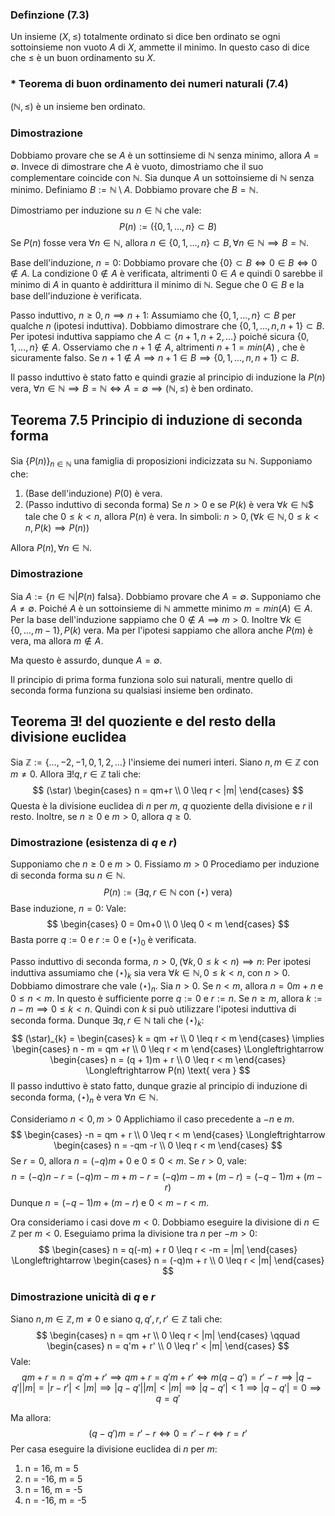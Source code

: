 ### Definzione (7.3)
Un insieme $(X, \leq)$ totalmente ordinato si dice ben ordinato se ogni sottoinsieme non vuoto $A$ di $X$, ammette il minimo. In questo caso di dice che $\leq$ è un buon ordinamento su $X$.

### * Teorema di buon ordinamento dei numeri naturali (7.4)
$(\mathbb{N}, \leq)$ è un insieme ben ordinato.

### Dimostrazione
Dobbiamo provare che se $A$ è un sottinsieme di $\mathbb{N}$ senza minimo, allora $A = \emptyset$.
Invece di dimostrare che $A$ è vuoto, dimostriamo che il suo complementare coincide con $\mathbb{N}$.
Sia dunque $A$ un sottoinsieme di $\mathbb{N}$ senza minimo. Definiamo $B:= \mathbb{N} \setminus A$. Dobbiamo provare che $B = \mathbb{N}$.

Dimostriamo per induzione su $n \in \mathbb{N}$ che vale:
$$
P(n) := \left( \{ 0,1,\dots, n \} \subset B \right)
$$
Se $P(n)$ fosse vera $\forall n\in \mathbb{N}$, allora $n \in \{ 0,1,\dots,n \} \subset B, \forall n \in \mathbb{N} \implies B = \mathbb{N}$.

Base dell'induzione, $n = 0$:
Dobbiamo provare che $\{ 0 \} \subset B \Longleftrightarrow 0 \in B \Longleftrightarrow 0 \not\in A$. La condizione $0 \not\in A$ è verificata, altrimenti $0 \in A$ e quindi $0$ sarebbe il minimo di $A$ in quanto è addirittura il minimo di $\mathbb{N}$. Segue che $0 \in B$ e la base dell'induzione è verificata.

Passo induttivo, $n \geq 0, n \implies  n+1$:
Assumiamo che $\{ 0,1,\dots,n \}\subset B$ per qualche $n$ (ipotesi induttiva).
Dobbiamo dimostrare che $\{ 0,1,\dots, n, n+1 \} \subset B$.
Per ipotesi induttiva sappiamo che $A \subset  \{ n+1, n+2, \dots \}$ poiché sicura $\{ 0,1, \dots, n \} \not\in A$. Osserviamo che $n+1 \not\in A$, altrimenti $n+1=min(A)$ , che è sicuramente falso. Se $n+1 \not\in A \implies n+1 \in B \implies \{ 0,1,\dots,n,n+1 \} \subset B$.

Il passo induttivo è stato fatto e quindi grazie al principio di induzione la $P(n)$ vera, $\forall n \in \mathbb{N} \implies B = \mathbb{N} \Longleftrightarrow A = \emptyset \implies (\mathbb{N}, \leq)$ è ben ordinato.

## Teorema 7.5 Principio di induzione di seconda forma
Sia $\{ P(n) \}_{n \in \mathbb{N}}$ una famiglia di proposizioni indicizzata su $\mathbb{N}$.
Supponiamo che:
1. (Base dell'induzione) $P(0)$ è vera.
2. (Passo induttivo di seconda forma) Se $n > 0$ e se $P(k)$ è vera $\forall k \in \mathbb{N}$$ tale che $0\leq k <n$, allora $P(n)$ è vera. In simboli:
   $n > 0, \left( \forall k \in \mathbb{N}, 0\leq k<n, P(k) \implies P(n) \right)$

Allora $P(n), \forall n \in \mathbb{N}$.

### Dimostrazione
Sia $A:=\{ n \in \mathbb{N} | P(n) \text{ falsa} \}$.
Dobbiamo provare che $A = \emptyset$.
Supponiamo che $A \neq \emptyset$.
Poiché $A$ è un sottoinsieme di $\mathbb{N}$ ammette minimo $m = min(A) \in A$.
Per la base dell'induzione sappiamo che $0 \not\in A \implies m > 0$.
Inoltre $\forall k \in \{ 0, \dots, m-1 \}, P(k)\text{ vera}$. Ma per l'ipotesi sappiamo che allora anche $P(m)$ è vera, ma allora $m \not\in A$.

Ma questo è assurdo, dunque $A = \emptyset$.

Il principio di prima forma funziona solo sui naturali, mentre quello di seconda forma funziona su qualsiasi insieme ben ordinato.
## Teorema $\exists!$ del quoziente e del resto della divisione euclidea
Sia $\mathbb{Z} := \{ \dots,-2, -1, 0, 1, 2, \dots \}$ l'insieme dei numeri interi.
Siano $n, m \in \mathbb{Z}$ con $m \neq 0$. Allora $\exists!q,r \in \mathbb{Z}$ tali che:
$$
(\star) \begin{cases}
n = qm+r \\
0 \leq r < |m|
\end{cases}
$$
Questa è la divisione euclidea di $n$ per $m$, $q$ quoziente della divisione e $r$ il resto.
Inoltre, se $n \geq 0$ e $m > 0$, allora $q \geq 0$.

### Dimostrazione (esistenza di $q$ e $r$)
Supponiamo che $n \geq 0$ e $m > 0$. Fissiamo $m > 0$ Procediamo per induzione di seconda forma su $n \in \mathbb{N}$.
$$
P(n) := \left( \exists q,r \in \mathbb{N} \text{ con } (\star) \text{ vera} \right) 
$$
Base induzione, $n = 0$:
Vale:
$$
\begin{cases}
0 = 0m+0 \\
0 \leq 0 < m
\end{cases}
$$
Basta porre $q := 0$ e $r:= 0$ e $(\star)_{0}$ è verificata.

Passo induttivo di seconda forma, $n>0, (\forall k, 0 \leq k<n) \implies n$:
Per ipotesi induttiva assumiamo che $(\star)_{k}$ sia vera $\forall k \in \mathbb{N}, 0 \leq k<n$, con $n>0$.
Dobbiamo dimostrare che vale $(\star)_{n}$. 
Sia $n>0$. 
Se $n < m$, allora $n = 0m+n$ e $0\leq n <m$. In questo è sufficiente porre $q:=0$ e $r:=n$.
Se $n \geq m$, allora $k := n - m \implies  0 \leq k < n$. Quindi con $k$ si può utilizzare l'ipotesi induttiva di seconda forma.
Dunque $\exists q,r \in \mathbb{N}$ tali che $(\star)_{k}$:
$$
(\star)_{k} = \begin{cases}
k = qm +r \\
0 \leq r < m
\end{cases}
\implies
\begin{cases}
n - m = qm +r \\
0 \leq r < m
\end{cases}
\Longleftrightarrow
\begin{cases}
n = (q + 1)m + r \\
0 \leq r < m
\end{cases}
\Longleftrightarrow
P(n) \text{ vera }
$$
Il passo induttivo è stato fatto, dunque grazie al principio di induzione di seconda forma, $(\star)_{n}$ è vera $\forall n \in \mathbb{N}$.

Consideriamo $n < 0, m > 0$
Applichiamo il caso precedente a $-n$ e $m$.
$$
\begin{cases}
-n = qm + r \\
0 \leq r < m
\end{cases}
\Longleftrightarrow
\begin{cases}
n = -qm -r \\
0 \leq r < m
\end{cases}
$$
Se $r = 0$, allora $n = (-q)m + 0$ e $0 \leq 0 < m$.
Se $r > 0$, vale:
$$
n = (-q)n - r = (-q)m - m + m - r = (-q)m - m + (m - r) = (-q - 1)m + (m - r)
$$
Dunque $n = (-q - 1)m + (m - r)$ e $0 < m - r < m$.

Ora consideriamo i casi dove $m < 0$.
Dobbiamo eseguire la divisione di $n \in \mathbb{Z}$ per $m < 0$. Eseguiamo prima la divisione tra $n$ per $-m > 0$:
$$
\begin{cases}
n = q(-m) + r
0 \leq r < -m = |m|
\end{cases}
\Longleftrightarrow
\begin{cases}
n = (-q)m + r \\
0 \leq r < |m|
\end{cases}
$$
### Dimostrazione unicità di $q$ e $r$
Siano $n, m \in \mathbb{Z}, m \neq 0$ e siano $q, q', r, r' \in \mathbb{Z}$ tali che:
$$
\begin{cases}
n = qm +r \\
0 \leq r < |m|
\end{cases}
\qquad
\begin{cases}
n = q'm + r' \\
0 \leq r' < |m|
\end{cases}
$$
Vale:
$$
qm + r = n = q'm + r' \implies qm +r = q'm + r' \Longleftrightarrow m(q - q') = r' - r \implies |q - q'||m| = |r - r'| < |m| \implies  |q-q'||m| < |m| \implies  |q - q'| < 1 \implies  |q-q'| = 0 \implies  q = q'
$$

Ma allora:
$$
(q-q')m = r' - r \Longleftrightarrow  0 = r'-r \Longleftrightarrow  r = r'
$$
Per casa eseguire la divisione euclidea di $n$ per $m$:
1. n = 16, m = 5
2. n = -16, m = 5
3. n = 16, m = -5
4. n = -16, m = -5